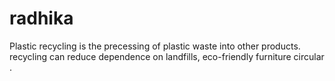 # radhika
Plastic recycling is the precessing of plastic waste into other products. recycling can reduce dependence on landfills, eco-friendly furniture  circular .

